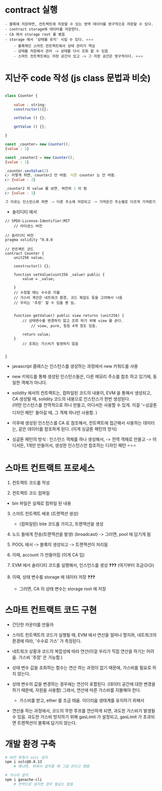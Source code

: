 # contract 실행 
    - 블록에 저장하면, 컨트랙트에 저장할 수 있는 영역 데이터를 영구적으로 저장할 수 있다. 
    - contract storage에 데이터를 저장한다. 
    - CA 에서 storage root 를 봤음 
    - storage 에서 '상태를 유지' 시킬 수 있다. ⭐⭐⭐ 
        - 블록체인 스마트 컨트랙트에서 상태 관리가 핵심 
        - 상태를 저장해서 관리 -> 상태를 다시 조회 할 수 있음 
        - 스마트 컨트랙트에는 저장 공간이 있고 -> 그 저장 공간은 영구적이다. ⭐⭐⭐ 



# 지난주 code 작성 (js class 문법과 비슷)

``` javascript

class Counter {
    
    value : string;
    constructor(){}; 

    setValue () {};

    getValue () {};

}

const _counter= new Counter();
{value : 1}

const _counter2 = new Counter();
{value : 1}

_counter.sevValue(2)
👉 이렇게 하면, counter2 만 바뀜. 다른 counter 는 안 바뀜. 
👉 {value : 2} 

_counter2 의 value 를 보면, 여전히 1 이 됨 
👉 {value : 1}

그 이유는 인스턴스화 하면 -> 다른 주소에 저장되고 -> 가져온건 주소별로 다르게 가져왔기 때문에 

```


- 솔리디티 에서 
``` solidity
// SPDX-License-Identifier:MIT
    // 라이센스 버전

// 솔리디티 버전
pragma solidity ^0.8.0

// 컨트랙트 코드
contract Counter {
    unit256 value;

    constructor() {};

    function setValue(uint256 _value) public {
        value = _value;

    }
    // 수정할 때는 수수로 지불
    // 가스비 계산은 네트워크 환경, 코드 복잡도 등을 고려해서 나옴 
    // 우리는 '추정' 할 수 있을 뿐 임. 


    function getValue() public view returns (unit256) {
        // 상태변수를 변경하지 않고 조회 하기 위해 view 를 쓴다. 
            // view, pure, 등등 4개 정도 있음. 
        
        return value;
    }
        // 조회는 가스비가 발생하지 않음
        

}

```

- javascript 클래스는 인스턴스를 생성하는 과정에서 new 키워드를 사용
- new 키워드를 통해 생성된 인스턴스들은, 다른 메모리 주소를 참조 하고 있기에, 동일한 객체가 아니다. 

- solidity 에서의 컨트랙트는, 컴파일된 코드의 내용이, EVM 을 통해서 생성되고, CA 생성될 때, solidity 코드의 내용으로 인스턴스가 한번 생성된다.  
    (어떤 인스턴스를 전역적으로 하나 만들고, 어디서든 사용할 수 있게. 이걸 '⭐싱글톤 디자인 패턴' 돌아갈 때, 그 객체 하나만 사용함. )

- 이후에 생성된 인스턴스를 CA 로 참조해서, 컨트랙트에 접근해서 사용하는 데이터는, 같은 데이터를 참조하게 된다. (이게 싱글톤 패턴의 방식)


- 싱글톤 패턴의 방식 : 인스턴스 객체를 하나 생성해서, -> 전역 객체로 만들고 -> 어디서든, 1개만 만들어서, 생성한 인스턴스만 참조하는 디자인 패턴 ⭐⭐⭐ 




# 스마트 컨트랙트 프로세스 

1. 컨트랙트 코드를 작성 

2. 컨트랙트 코드 컴파일  
- bin 파일은 실제로 컴파일 된 내용 

3. 스마트 컨트랙트 배포 (트랜잭션 생성)
    - (컴파일된) bite 코드를 가지고, 트랜잭션을 생성

4. 노드 들에게 전송(트랜잭션을 발생) (broadcast)
    -> 그러면, pool 에 담기게 됨 
    
5. POOL 에서 -> 블록이 생성되고 -> 트랜잭션이 처리됨 

6. 이때, account 가 만들어짐 (이게 CA 임)

7. EVM 에서 솔리디티 코드를 실행해서, 인스턴스를 생성 ❓❓❓ (여기부터 조금😥😥)

8. 이때, 상태 변수를 storage 에 데이터 저장 ❓❓❓ 
    - 그러면, CA 의 상태 변수는 storage root 에 저장


# 스마트 컨트랙트 코드 구현 
- 간단한 카운터를 만들자 

- 스마트 컨트랙트의 코드가 실행될 때, EVM 에서 연산을 얼마나 할지와, 네트워크의 환경에 따라, '수수료 가스' 가 측정된다. 

- 네트워크 상황과 코드의 복잡성에 따라 연산(이걸 우리가 직접 연산을 하기는 어려움. 가스비 '추정' 은 가능함.)

- 상태 변수 값을 조회하는 함수는 연산 하는 과정이 없기 때문에, 가스비를 필요로 하지 않는다. 

- 상태 변수의 값을 변경하는 경우에는 연산이 포함된다. (데이터 공간에 대한 변경을 하기 때문에, 자원을 사용함) 그래서, 연산에 따른 가스비를 지불해야 한다. 
    - 가스비를 받고, ether 를 조금 태움. 이더리움 생태계를 유지하기 위해서 

- 연산을 하는 과정에서, 코드의 무한 루프를 연산하게 되면, 과도한 가스비가 발생될 수 있음. 과도한 가스비 방지하기 위해 gasLimit 가 설정되고, gasLimit 가 초과되면 트랜잭션이 블록에 담기지 않는다.  



# 개발 환경 구축 

``` bash
# 버전 맞춰서 solc 설치
npm i solc@0.8.13 
    # 왜냐면, 위에서 설치할 때 그걸 쓴다고 했음 

# 가나쉬 설치 
npm i ganache-cli
    # 전역으로 설치한 경우 필요는 없음 

```